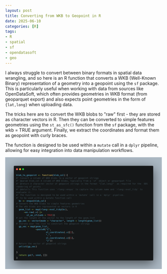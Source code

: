 ```yaml
---
layout: post
title: Converting from WKB to Geopoint in R
date: 2025-06-10
categories: [R]
tags:
- R
- spatial
- sf
- opendatasoft
- geo
---
```


I always struggle to convert between binary formats in spatial data wrangling, and so here is an R function that converts a WKB (Well-Known Binary) representation of a geometry into a geopoint using the `sf` package. This is particularly useful when working with data from sources like OpenDataSoft, which often provides geometries in WKB format (from geoparquet export) and also expects point geometries in the form of `{lat,long}` when uploading data.

The tricks here are to convert the WKB blobs to "raw" first - they are stored as character vectors in R. Then they can be converted to simple features geometries using the `st_as_sfc()` function from the `sf` package, with the wkb = TRUE argument. Finally, we extract the coordinates and format them as geopoint with curly braces.

The function is designed to be used within a `mutate` call in a `dplyr` pipeline, allowing for easy integration into data manipulation workflows.

<img src="/images/wkb_geopoint.png">
